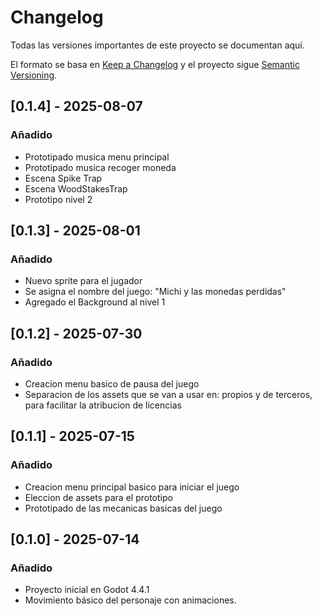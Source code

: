# Changelog

Todas las versiones importantes de este proyecto se documentan aquí.

El formato se basa en [Keep a Changelog](https://keepachangelog.com/es-ES/1.0.0/)
y el proyecto sigue [Semantic Versioning](https://semver.org/lang/es/).

## [0.1.4] - 2025-08-07
### Añadido
- Prototipado musica menu principal
- Prototipado musica recoger moneda
- Escena Spike Trap
- Escena WoodStakesTrap
- Prototipo nivel 2

## [0.1.3] - 2025-08-01
### Añadido
- Nuevo sprite para el jugador
- Se asigna el nombre del juego: "Michi y las monedas perdidas"
- Agregado el Background al nivel 1 

## [0.1.2] - 2025-07-30
### Añadido
- Creacion menu basico de pausa del juego
- Separacion de los assets que se van a usar en: propios y de terceros, para facilitar la atribucion de licencias
 
## [0.1.1] - 2025-07-15
### Añadido
- Creacion menu principal basico para iniciar el juego
- Eleccion de assets para el prototipo
- Prototipado de las mecanicas basicas del juego

## [0.1.0] - 2025-07-14
### Añadido
- Proyecto inicial en Godot 4.4.1
- Movimiento básico del personaje con animaciones.
